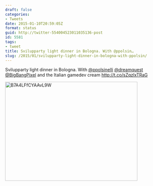 ```yaml
---
draft: false
categories:
- Tweets
date: 2015-01-10T20:59:05Z
format: status
guid: http://twitter-554004523011035136-post
id: 5581
tags:
- tweet
title: Svilupparty light dinner in Bologna. With @ppolsin…
slug: /2015/01/svilupparty-light-dinner-in-bologna-with-ppolsin/
---
```


Svilupparty light dinner in Bologna. With [@ppolsinelli](http://twitter.com/ppolsinelli) [@dreamquest](http://twitter.com/dreamquest) [@BigBangPixel](http://twitter.com/BigBangPixel) and the Italian gamedev cream http://t.co/sZqzlxTRaG

<img width="427" height="320" src="http://stefanocecere.com/wp-content/uploads/sites/3/2015/01/B7A4LFfCYAAvL9W-427x320.jpg" class="attachment-medium" alt="B7A4LFfCYAAvL9W" />
